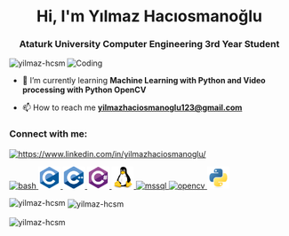 
<h1 align="center">Hi, I'm Yılmaz Hacıosmanoğlu</h1>
<h3 align="center">Ataturk University Computer Engineering 3rd Year Student</h3>
<img align="right" alt="Coding" width="400" src="https://art.pixilart.com/4d5f9a87bda812c.png">

<p align="left"> <img src="https://komarev.com/ghpvc/?username=yilmaz-hcsm&label=Profile%20views&color=0e75b6&style=flat" alt="yilmaz-hcsm" /> </p>

- 🌱 I’m currently learning **Machine Learning with Python and Video processing with Python OpenCV**

- 📫 How to reach me **yilmazhaciosmanoglu123@gmail.com**

<h3 align="left">Connect with me:</h3>
<p align="left">
<a href="https://linkedin.com/in/https://www.linkedin.com/in/yilmazhaciosmanoglu/" target="blank"><img align="center" src="https://raw.githubusercontent.com/rahuldkjain/github-profile-readme-generator/master/src/images/icons/Social/linked-in-alt.svg" alt="https://www.linkedin.com/in/yilmazhaciosmanoglu/" height="30" width="40" /></a>
</p>

<p align="left">
  <a href="https://www.gnu.org/software/bash/" target="_blank" rel="noreferrer">
    <img src="https://www.vectorlogo.zone/logos/gnu_bash/gnu_bash-icon.svg" alt="bash" width="40" height="40"/>
  </a>
  <a href="https://www.cprogramming.com/" target="_blank" rel="noreferrer">
    <img src="https://raw.githubusercontent.com/devicons/devicon/master/icons/c/c-original.svg" alt="c" width="40" height="40"/>
  </a>
  <a href="https://www.w3schools.com/cpp/" target="_blank" rel="noreferrer">
    <img src="https://raw.githubusercontent.com/devicons/devicon/master/icons/cplusplus/cplusplus-original.svg" alt="cplusplus" width="40" height="40"/>
  </a>
  <a href="https://www.w3schools.com/cs/" target="_blank" rel="noreferrer">
    <img src="https://raw.githubusercontent.com/devicons/devicon/master/icons/csharp/csharp-original.svg" alt="csharp" width="40" height="40"/>
  </a>
  <a href="https://www.linux.org/" target="_blank" rel="noreferrer">
    <img src="https://raw.githubusercontent.com/devicons/devicon/master/icons/linux/linux-original.svg" alt="linux" width="40" height="40"/>
  </a>
  <a href="https://www.microsoft.com/en-us/sql-server" target="_blank" rel="noreferrer">
    <img src="https://www.svgrepo.com/show/303229/microsoft-sql-server-logo.svg" alt="mssql" width="40" height="40"/>
  </a>
  <a href="https://opencv.org/" target="_blank" rel="noreferrer">
    <img src="https://www.vectorlogo.zone/logos/opencv/opencv-icon.svg" alt="opencv" width="40" height="40"/>
  </a>
  <a href="https://www.python.org" target="_blank" rel="noreferrer">
    <img src="https://raw.githubusercontent.com/devicons/devicon/master/icons/python/python-original.svg" alt="python" width="40" height="40"/>
  </a>
</p>

<p><img align="left" src="https://github-readme-stats.vercel.app/api/top-langs?username=yilmaz-hcsm&show_icons=true&locale=en&layout=compact" alt="yilmaz-hcsm" /></p>

<p>&nbsp;<img align="center" src="https://github-readme-stats.vercel.app/api?username=yilmaz-hcsm&show_icons=true&locale=en" alt="yilmaz-hcsm" /></p>

<p><img align="center" src="https://github-readme-streak-stats.herokuapp.com/?user=yilmaz-hcsm&" alt="yilmaz-hcsm" /></p>
